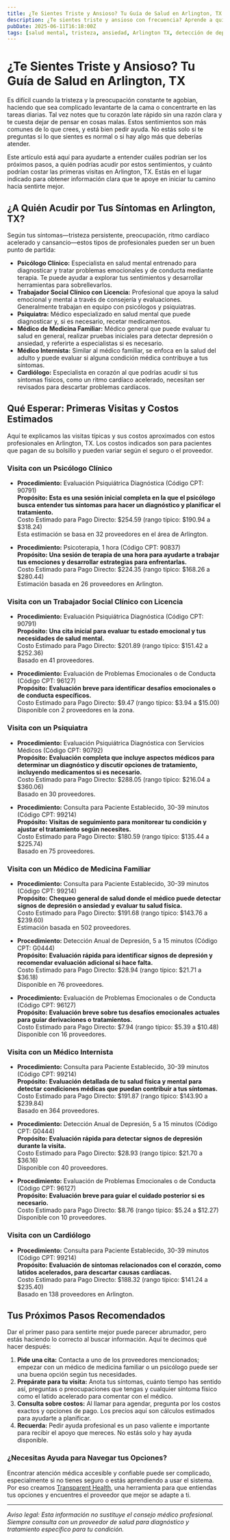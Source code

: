 ```yaml
---
title: ¿Te Sientes Triste y Ansioso? Tu Guía de Salud en Arlington, TX  
description: ¿Te sientes triste y ansioso con frecuencia? Aprende a quién acudir, cuánto cuestan las visitas y los siguientes pasos para tu cuidado en Arlington, TX.  
pubDate: 2025-06-11T16:18:00Z  
tags: [salud mental, tristeza, ansiedad, Arlington TX, detección de depresión, psicoterapia]  
---
```


# ¿Te Sientes Triste y Ansioso? Tu Guía de Salud en Arlington, TX

Es difícil cuando la tristeza y la preocupación constante te agobian, haciendo que sea complicado levantarte de la cama o concentrarte en las tareas diarias. Tal vez notes que tu corazón late rápido sin una razón clara y te cuesta dejar de pensar en cosas malas. Estos sentimientos son más comunes de lo que crees, y está bien pedir ayuda. No estás solo si te preguntas si lo que sientes es normal o si hay algo más que deberías atender.

Este artículo está aquí para ayudarte a entender cuáles podrían ser los próximos pasos, a quién podrías acudir por estos sentimientos, y cuánto podrían costar las primeras visitas en Arlington, TX. Estás en el lugar indicado para obtener información clara que te apoye en iniciar tu camino hacia sentirte mejor.

## ¿A Quién Acudir por Tus Síntomas en Arlington, TX?

Según tus síntomas—tristeza persistente, preocupación, ritmo cardíaco acelerado y cansancio—estos tipos de profesionales pueden ser un buen punto de partida:

- **Psicólogo Clínico:** Especialista en salud mental entrenado para diagnosticar y tratar problemas emocionales y de conducta mediante terapia. Te puede ayudar a explorar tus sentimientos y desarrollar herramientas para sobrellevarlos.
- **Trabajador Social Clínico con Licencia:** Profesional que apoya la salud emocional y mental a través de consejería y evaluaciones. Generalmente trabajan en equipo con psicólogos y psiquiatras.
- **Psiquiatra:** Médico especializado en salud mental que puede diagnosticar y, si es necesario, recetar medicamentos.
- **Médico de Medicina Familiar:** Médico general que puede evaluar tu salud en general, realizar pruebas iniciales para detectar depresión o ansiedad, y referirte a especialistas si es necesario.
- **Médico Internista:** Similar al médico familiar, se enfoca en la salud del adulto y puede evaluar si alguna condición médica contribuye a tus síntomas.
- **Cardiólogo:** Especialista en corazón al que podrías acudir si tus síntomas físicos, como un ritmo cardíaco acelerado, necesitan ser revisados para descartar problemas cardíacos.

## Qué Esperar: Primeras Visitas y Costos Estimados

Aquí te explicamos las visitas típicas y sus costos aproximados con estos profesionales en Arlington, TX. Los costos indicados son para pacientes que pagan de su bolsillo y pueden variar según el seguro o el proveedor.

### Visita con un Psicólogo Clínico

- **Procedimiento:** Evaluación Psiquiátrica Diagnóstica (Código CPT: 90791)  
  **Propósito:** **Esta es una sesión inicial completa en la que el psicólogo busca entender tus síntomas para hacer un diagnóstico y planificar el tratamiento.**  
  Costo Estimado para Pago Directo: $254.59 (rango típico: $190.94 a $318.24)  
  Esta estimación se basa en 32 proveedores en el área de Arlington.

- **Procedimiento:** Psicoterapia, 1 hora (Código CPT: 90837)  
  **Propósito:** **Una sesión de terapia de una hora para ayudarte a trabajar tus emociones y desarrollar estrategias para enfrentarlas.**  
  Costo Estimado para Pago Directo: $224.35 (rango típico: $168.26 a $280.44)  
  Estimación basada en 26 proveedores en Arlington.

### Visita con un Trabajador Social Clínico con Licencia

- **Procedimiento:** Evaluación Psiquiátrica Diagnóstica (Código CPT: 90791)  
  **Propósito:** **Una cita inicial para evaluar tu estado emocional y tus necesidades de salud mental.**  
  Costo Estimado para Pago Directo: $201.89 (rango típico: $151.42 a $252.36)  
  Basado en 41 proveedores.

- **Procedimiento:** Evaluación de Problemas Emocionales o de Conducta (Código CPT: 96127)  
  **Propósito:** **Evaluación breve para identificar desafíos emocionales o de conducta específicos.**  
  Costo Estimado para Pago Directo: $9.47 (rango típico: $3.94 a $15.00)  
  Disponible con 2 proveedores en la zona.

### Visita con un Psiquiatra

- **Procedimiento:** Evaluación Psiquiátrica Diagnóstica con Servicios Médicos (Código CPT: 90792)  
  **Propósito:** **Evaluación completa que incluye aspectos médicos para determinar un diagnóstico y discutir opciones de tratamiento, incluyendo medicamentos si es necesario.**  
  Costo Estimado para Pago Directo: $288.05 (rango típico: $216.04 a $360.06)  
  Basado en 30 proveedores.

- **Procedimiento:** Consulta para Paciente Establecido, 30-39 minutos (Código CPT: 99214)  
  **Propósito:** **Visitas de seguimiento para monitorear tu condición y ajustar el tratamiento según necesites.**  
  Costo Estimado para Pago Directo: $180.59 (rango típico: $135.44 a $225.74)  
  Basado en 75 proveedores.

### Visita con un Médico de Medicina Familiar

- **Procedimiento:** Consulta para Paciente Establecido, 30-39 minutos (Código CPT: 99214)  
  **Propósito:** **Chequeo general de salud donde el médico puede detectar signos de depresión o ansiedad y evaluar tu salud física.**  
  Costo Estimado para Pago Directo: $191.68 (rango típico: $143.76 a $239.60)  
  Estimación basada en 502 proveedores.

- **Procedimiento:** Detección Anual de Depresión, 5 a 15 minutos (Código CPT: G0444)  
  **Propósito:** **Evaluación rápida para identificar signos de depresión y recomendar evaluación adicional si hace falta.**  
  Costo Estimado para Pago Directo: $28.94 (rango típico: $21.71 a $36.18)  
  Disponible en 76 proveedores.

- **Procedimiento:** Evaluación de Problemas Emocionales o de Conducta (Código CPT: 96127)  
  **Propósito:** **Evaluación breve sobre tus desafíos emocionales actuales para guiar derivaciones o tratamientos.**  
  Costo Estimado para Pago Directo: $7.94 (rango típico: $5.39 a $10.48)  
  Disponible con 16 proveedores.

### Visita con un Médico Internista

- **Procedimiento:** Consulta para Paciente Establecido, 30-39 minutos (Código CPT: 99214)  
  **Propósito:** **Evaluación detallada de tu salud física y mental para detectar condiciones médicas que puedan contribuir a tus síntomas.**  
  Costo Estimado para Pago Directo: $191.87 (rango típico: $143.90 a $239.84)  
  Basado en 364 proveedores.

- **Procedimiento:** Detección Anual de Depresión, 5 a 15 minutos (Código CPT: G0444)  
  **Propósito:** **Evaluación rápida para detectar signos de depresión durante la visita.**  
  Costo Estimado para Pago Directo: $28.93 (rango típico: $21.70 a $36.16)  
  Disponible con 40 proveedores.

- **Procedimiento:** Evaluación de Problemas Emocionales o de Conducta (Código CPT: 96127)  
  **Propósito:** **Evaluación breve para guiar el cuidado posterior si es necesario.**  
  Costo Estimado para Pago Directo: $8.76 (rango típico: $5.24 a $12.27)  
  Disponible con 10 proveedores.

### Visita con un Cardiólogo

- **Procedimiento:** Consulta para Paciente Establecido, 30-39 minutos (Código CPT: 99214)  
  **Propósito:** **Evaluación de síntomas relacionados con el corazón, como latidos acelerados, para descartar causas cardíacas.**  
  Costo Estimado para Pago Directo: $188.32 (rango típico: $141.24 a $235.40)  
  Basado en 138 proveedores en Arlington.

## Tus Próximos Pasos Recomendados

Dar el primer paso para sentirte mejor puede parecer abrumador, pero estás haciendo lo correcto al buscar información. Aquí te decimos qué hacer después:

1. **Pide una cita:** Contacta a uno de los proveedores mencionados; empezar con un médico de medicina familiar o un psicólogo puede ser una buena opción según tus necesidades.
2. **Prepárate para tu visita:** Anota tus síntomas, cuánto tiempo has sentido así, preguntas o preocupaciones que tengas y cualquier síntoma físico como el latido acelerado para comentar con el médico.
3. **Consulta sobre costos:** Al llamar para agendar, pregunta por los costos exactos y opciones de pago. Los precios aquí son cálculos estimados para ayudarte a planificar.
4. **Recuerda:** Pedir ayuda profesional es un paso valiente e importante para recibir el apoyo que mereces. No estás solo y hay ayuda disponible.

### ¿Necesitas Ayuda para Navegar tus Opciones?

Encontrar atención médica accesible y confiable puede ser complicado, especialmente si no tienes seguro o estás aprendiendo a usar el sistema. Por eso creamos [Transparent Health](https://transparenthealth.ai), una herramienta para que entiendas tus opciones y encuentres el proveedor que mejor se adapte a ti.

---

*Aviso legal: Esta información no sustituye el consejo médico profesional. Siempre consulta con un proveedor de salud para diagnóstico y tratamiento específico para tu condición.*